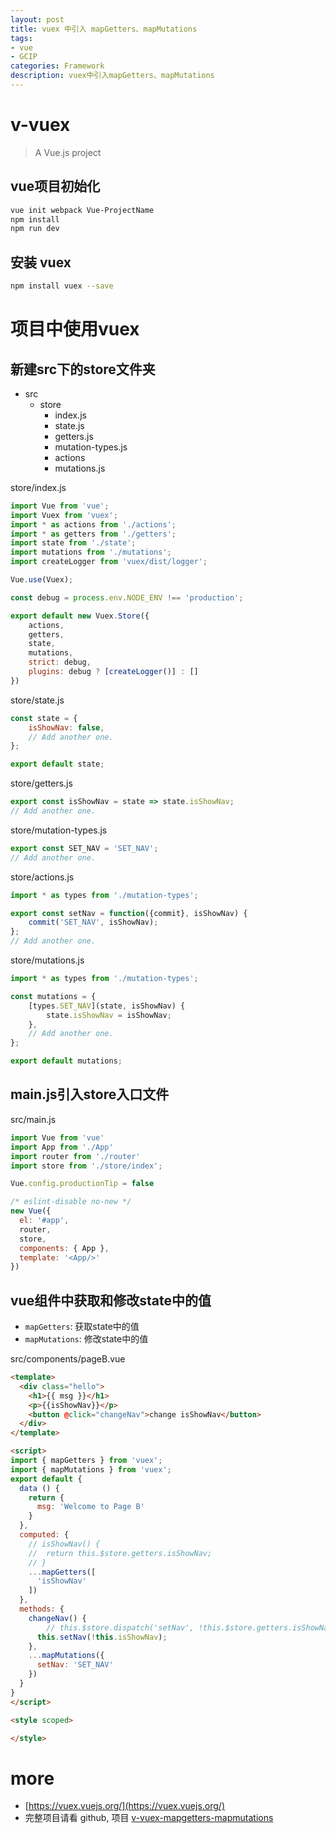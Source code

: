 ```yaml
---
layout: post
title: vuex 中引入 mapGetters、mapMutations
tags:
- vue
- GCIP
categories: Framework
description: vuex中引入mapGetters、mapMutations
---
```


# v-vuex

> A Vue.js project

## vue项目初始化

``` bash
vue init webpack Vue-ProjectName
npm install
npm run dev
```

## 安装 vuex

```bash
npm install vuex --save
```

# 项目中使用vuex

## 新建src下的store文件夹

- src
    + store
        - index.js
        - state.js
        - getters.js
        - mutation-types.js
        - actions
        - mutations.js
        

store/index.js

```js
import Vue from 'vue';
import Vuex from 'vuex';
import * as actions from './actions';
import * as getters from './getters';
import state from './state';
import mutations from './mutations';
import createLogger from 'vuex/dist/logger';

Vue.use(Vuex);

const debug = process.env.NODE_ENV !== 'production';

export default new Vuex.Store({
	actions,
	getters,
	state,
	mutations,
	strict: debug,
    plugins: debug ? [createLogger()] : []
})
```

store/state.js

```js
const state = {
	isShowNav: false,
	// Add another one.
};

export default state;
```

store/getters.js

```js
export const isShowNav = state => state.isShowNav;
// Add another one.
```

store/mutation-types.js

```js
export const SET_NAV = 'SET_NAV';
// Add another one.
```

store/actions.js

```js
import * as types from './mutation-types';

export const setNav = function({commit}, isShowNav) {
	commit('SET_NAV', isShowNav);
};
// Add another one.
```

store/mutations.js

```js
import * as types from './mutation-types';

const mutations = {
	[types.SET_NAV](state, isShowNav) {
		state.isShowNav = isShowNav;
	},
	// Add another one.
};

export default mutations;
```

## main.js引入store入口文件

src/main.js

```js
import Vue from 'vue'
import App from './App'
import router from './router'
import store from './store/index';

Vue.config.productionTip = false

/* eslint-disable no-new */
new Vue({
  el: '#app',
  router,
  store,
  components: { App },
  template: '<App/>'
})
```

## vue组件中获取和修改state中的值


- `mapGetters`: 获取state中的值
- `mapMutations`: 修改state中的值

src/components/pageB.vue

```html
<template>
  <div class="hello">
    <h1>{{ msg }}</h1>
    <p>{{isShowNav}}</p>
    <button @click="changeNav">change isShowNav</button>
  </div>
</template>

<script>
import { mapGetters } from 'vuex';
import { mapMutations } from 'vuex';
export default {
  data () {
    return {
      msg: 'Welcome to Page B'
    }
  },
  computed: {
  	// isShowNav() {
  	// 	return this.$store.getters.isShowNav;
  	// }
    ...mapGetters([
      'isShowNav'
    ])
  },
  methods: {
    changeNav() {
    	// this.$store.dispatch('setNav', !this.$store.getters.isShowNav);
      this.setNav(!this.isShowNav);
    },
    ...mapMutations({
      setNav: 'SET_NAV'
    })
  }
}
</script>

<style scoped>

</style>
```

# more

- [https://vuex.vuejs.org/](https://vuex.vuejs.org/)
- 完整项目请看 github, 项目 [v-vuex-mapgetters-mapmutations](https://github.com/pengyouyi/Framework_test/tree/master/vue-test/vue-practical-components/v-vuex-mapgetters-mapmutations)




